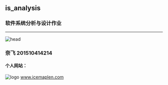 ## is_analysis
### 软件系统分析与设计作业

***
![head](https://github.com/icemaplen/is_analysis/blob/master/Head%20Portrait.png)
### 奈飞 201510414214
#### 个人网站：
![logo](https://github.com/icemaplen/is_analysis/blob/master/icelogo.png)      www.icemaplen.com